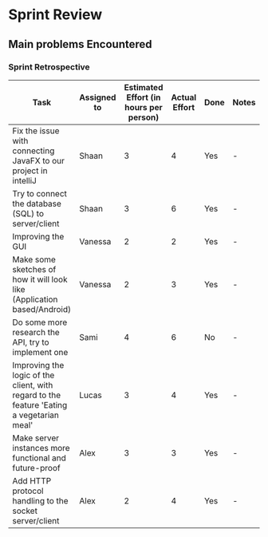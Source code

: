 # Sprint Review

## Main problems  Encountered

 
### Sprint Retrospective
 | Task  | Assigned to | Estimated Effort (in hours per person) | Actual Effort | Done | Notes |
 | ------------- | ------------- | ------------ | ------------- | ------------ | -------- |
 | Fix the issue with connecting JavaFX to our project in intelliJ | Shaan | 3 | 4  | Yes | - |
 | Try to connect the database (SQL) to server/client  | Shaan | 3 | 6  | Yes | - |
 |  Improving the GUI  | Vanessa| 2 | 2  | Yes | - |
 |  Make some sketches of how it will look like (Application based/Android)  | Vanessa| 2 | 3  | Yes | - |
 | Do some more research the API, try to implement one  | Sami  |4 | 6  | No | - |
 | Improving the logic of the client, with regard to the feature 'Eating a vegetarian meal'  | Lucas  | 3 | 4  | Yes | - |
 | Make server instances more functional and future-proof  | Alex  | 3 | 3  | Yes | - |
 | Add HTTP protocol handling to the socket server/client  | Alex | 2 |4| Yes | - |
 
